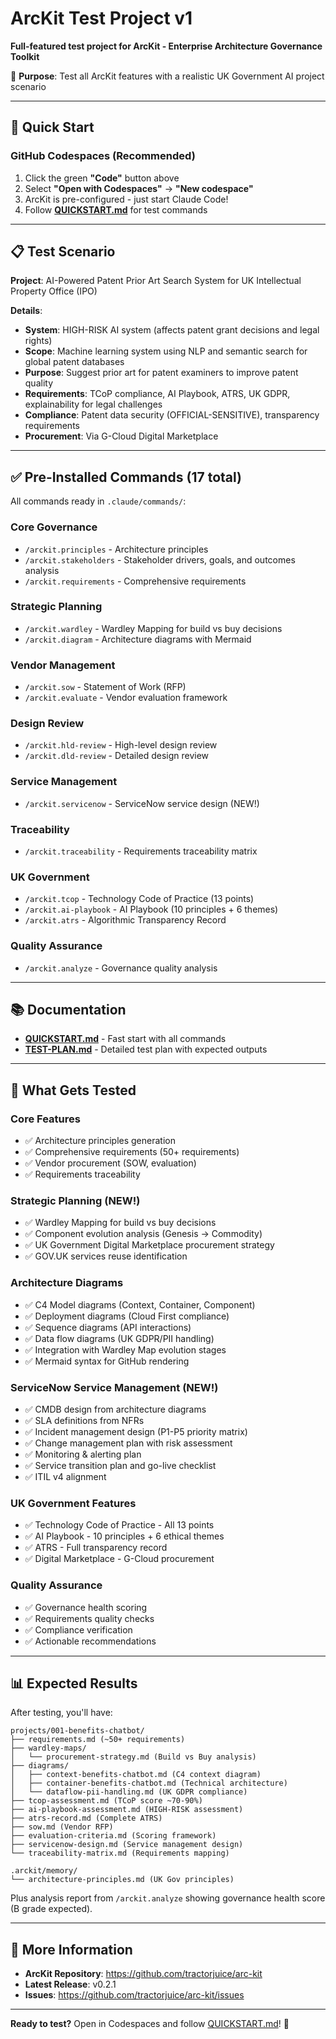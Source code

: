 # ArcKit Test Project v1

**Full-featured test project for ArcKit - Enterprise Architecture Governance Toolkit**

🎯 **Purpose**: Test all ArcKit features with a realistic UK Government AI project scenario

---

## 🚀 Quick Start

### GitHub Codespaces (Recommended)

1. Click the green **"Code"** button above
2. Select **"Open with Codespaces"** → **"New codespace"**
3. ArcKit is pre-configured - just start Claude Code!
4. Follow **[QUICKSTART.md](QUICKSTART.md)** for test commands

---

## 📋 Test Scenario

**Project**: AI-Powered Patent Prior Art Search System for UK Intellectual Property Office (IPO)

**Details**:
- **System**: HIGH-RISK AI system (affects patent grant decisions and legal rights)
- **Scope**: Machine learning system using NLP and semantic search for global patent databases
- **Purpose**: Suggest prior art for patent examiners to improve patent quality
- **Requirements**: TCoP compliance, AI Playbook, ATRS, UK GDPR, explainability for legal challenges
- **Compliance**: Patent data security (OFFICIAL-SENSITIVE), transparency requirements
- **Procurement**: Via G-Cloud Digital Marketplace

---

## ✅ Pre-Installed Commands (17 total)

All commands ready in `.claude/commands/`:

### Core Governance
- `/arckit.principles` - Architecture principles
- `/arckit.stakeholders` - Stakeholder drivers, goals, and outcomes analysis
- `/arckit.requirements` - Comprehensive requirements

### Strategic Planning
- `/arckit.wardley` - Wardley Mapping for build vs buy decisions
- `/arckit.diagram` - Architecture diagrams with Mermaid

### Vendor Management
- `/arckit.sow` - Statement of Work (RFP)
- `/arckit.evaluate` - Vendor evaluation framework

### Design Review
- `/arckit.hld-review` - High-level design review
- `/arckit.dld-review` - Detailed design review

### Service Management
- `/arckit.servicenow` - ServiceNow service design (NEW!)

### Traceability
- `/arckit.traceability` - Requirements traceability matrix

### UK Government
- `/arckit.tcop` - Technology Code of Practice (13 points)
- `/arckit.ai-playbook` - AI Playbook (10 principles + 6 themes)
- `/arckit.atrs` - Algorithmic Transparency Record

### Quality Assurance
- `/arckit.analyze` - Governance quality analysis

---

## 📚 Documentation

- **[QUICKSTART.md](QUICKSTART.md)** - Fast start with all commands
- **[TEST-PLAN.md](TEST-PLAN.md)** - Detailed test plan with expected outputs

---

## 🎯 What Gets Tested

### Core Features
- ✅ Architecture principles generation
- ✅ Comprehensive requirements (50+ requirements)
- ✅ Vendor procurement (SOW, evaluation)
- ✅ Requirements traceability

### Strategic Planning (NEW!)
- ✅ Wardley Mapping for build vs buy decisions
- ✅ Component evolution analysis (Genesis → Commodity)
- ✅ UK Government Digital Marketplace procurement strategy
- ✅ GOV.UK services reuse identification

### Architecture Diagrams
- ✅ C4 Model diagrams (Context, Container, Component)
- ✅ Deployment diagrams (Cloud First compliance)
- ✅ Sequence diagrams (API interactions)
- ✅ Data flow diagrams (UK GDPR/PII handling)
- ✅ Integration with Wardley Map evolution stages
- ✅ Mermaid syntax for GitHub rendering

### ServiceNow Service Management (NEW!)
- ✅ CMDB design from architecture diagrams
- ✅ SLA definitions from NFRs
- ✅ Incident management design (P1-P5 priority matrix)
- ✅ Change management plan with risk assessment
- ✅ Monitoring & alerting plan
- ✅ Service transition plan and go-live checklist
- ✅ ITIL v4 alignment

### UK Government Features
- ✅ Technology Code of Practice - All 13 points
- ✅ AI Playbook - 10 principles + 6 ethical themes
- ✅ ATRS - Full transparency record
- ✅ Digital Marketplace - G-Cloud procurement

### Quality Assurance
- ✅ Governance health scoring
- ✅ Requirements quality checks
- ✅ Compliance verification
- ✅ Actionable recommendations

---

## 📊 Expected Results

After testing, you'll have:

```
projects/001-benefits-chatbot/
├── requirements.md (~50+ requirements)
├── wardley-maps/
│   └── procurement-strategy.md (Build vs Buy analysis)
├── diagrams/
│   ├── context-benefits-chatbot.md (C4 context diagram)
│   ├── container-benefits-chatbot.md (Technical architecture)
│   └── dataflow-pii-handling.md (UK GDPR compliance)
├── tcop-assessment.md (TCoP score ~70-90%)
├── ai-playbook-assessment.md (HIGH-RISK assessment)
├── atrs-record.md (Complete ATRS)
├── sow.md (Vendor RFP)
├── evaluation-criteria.md (Scoring framework)
├── servicenow-design.md (Service management design)
└── traceability-matrix.md (Requirements mapping)

.arckit/memory/
└── architecture-principles.md (UK Gov principles)
```

Plus analysis report from `/arckit.analyze` showing governance health score (B grade expected).

---

## 📖 More Information

- **ArcKit Repository**: https://github.com/tractorjuice/arc-kit
- **Latest Release**: v0.2.1
- **Issues**: https://github.com/tractorjuice/arc-kit/issues

---

**Ready to test?** Open in Codespaces and follow [QUICKSTART.md](QUICKSTART.md)! 🚀
